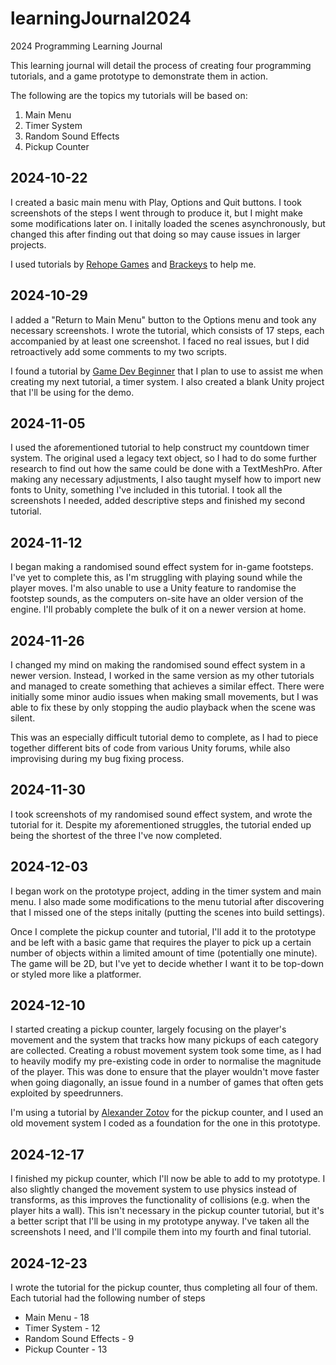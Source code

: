 # learningJournal2024
2024 Programming Learning Journal

This learning journal will detail the process of creating four programming tutorials, and a game prototype to demonstrate them in action. </br>

The following are the topics my tutorials will be based on:

1. Main Menu
2. Timer System
3. Random Sound Effects
4. Pickup Counter

## 2024-10-22

I created a basic main menu with Play, Options and Quit buttons. I took screenshots of the steps I went through to produce it, but I might make some modifications later on. I initally loaded the scenes asynchronously, but changed this after finding out that doing so may cause issues in larger projects.<br>

I used tutorials by [Rehope Games](https://www.youtube.com/watch?v=DX7HyN7oJjE) and [Brackeys](https://www.youtube.com/watch?v=zc8ac_qUXQY) to help me.

## 2024-10-29

I added a "Return to Main Menu" button to the Options menu and took any necessary screenshots. I wrote the tutorial, which consists of 17 steps, each accompanied by at least one screenshot. I faced no real issues, but I did retroactively add some comments to my two scripts.<br>

I found a tutorial by [Game Dev Beginner](https://www.youtube.com/watch?v=HmHPJL-OcQE) that I plan to use to assist me when creating my next tutorial, a timer system. I also created a blank Unity project that I'll be using for the demo.

## 2024-11-05

I used the aforementioned tutorial to help construct my countdown timer system. The original used a legacy text object, so I had to do some further research to find out how the same could be done with a TextMeshPro. After making any necessary adjustments, I also taught myself how to import new fonts to Unity, something I've included in this tutorial. I took all the screenshots I needed, added descriptive steps and finished my second tutorial.

## 2024-11-12

I began making a randomised sound effect system for in-game footsteps. I've yet to complete this, as I'm struggling with playing sound while the player moves. I'm also unable to use a Unity feature to randomise the footstep sounds, as the computers on-site have an older version of the engine. I'll probably complete the bulk of it on a newer version at home.

## 2024-11-26

I changed my mind on making the randomised sound effect system in a newer version. Instead, I worked in the same version as my other tutorials and managed to create something that achieves a similar effect. There were initially some minor audio issues when making small movements, but I was able to fix these by only stopping the audio playback when the scene was silent.<br>

This was an especially difficult tutorial demo to complete, as I had to piece together different bits of code from various Unity forums, while also improvising during my bug fixing process.

## 2024-11-30

I took screenshots of my randomised sound effect system, and wrote the tutorial for it. Despite my aforementioned struggles, the tutorial ended up being the shortest of the three I've now completed.

## 2024-12-03

I began work on the prototype project, adding in the timer system and main menu. I also made some modifications to the menu tutorial after discovering that I missed one of the steps initally (putting the scenes into build settings).<br>

Once I complete the pickup counter and tutorial, I'll add it to the prototype and be left with a basic game that requires the player to pick up a certain number of objects within a limited amount of time (potentially one minute). The game will be 2D, but I've yet to decide whether I want it to be top-down or styled more like a platformer.

## 2024-12-10

I started creating a pickup counter, largely focusing on the player's movement and the system that tracks how many pickups of each category are collected. Creating a robust movement system took some time, as I had to heavily modify my pre-existing code in order to normalise the magnitude of the player. This was done to ensure that the player wouldn't move faster when going diagonally, an issue found in a number of games that often gets exploited by speedrunners.<br>

I'm using a tutorial by [Alexander Zotov](https://www.youtube.com/watch?v=8v83ThB_oXQ) for the pickup counter, and I used an old movement system I coded as a foundation for the one in this prototype.

## 2024-12-17

I finished my pickup counter, which I'll now be able to add to my prototype. I also slightly changed the movement system to use physics instead of transforms, as this improves the functionality of collisions (e.g. when the player hits a wall). This isn't necessary in the pickup counter tutorial, but it's a better script that I'll be using in my prototype anyway. I've taken all the screenshots I need, and I'll compile them into my fourth and final tutorial.

## 2024-12-23

I wrote the tutorial for the pickup counter, thus completing all four of them. Each tutorial had the following number of steps
* Main Menu - 18
* Timer System - 12
* Random Sound Effects - 9
* Pickup Counter - 13
